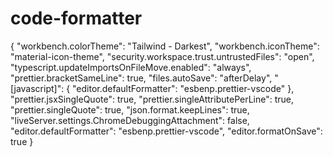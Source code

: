 # code-formatter

{
    "workbench.colorTheme": "Tailwind - Darkest",
    "workbench.iconTheme": "material-icon-theme",
    "security.workspace.trust.untrustedFiles": "open",
    "typescript.updateImportsOnFileMove.enabled": "always",
    "prettier.bracketSameLine": true,
    "files.autoSave": "afterDelay",
    "[javascript]": {
      "editor.defaultFormatter": "esbenp.prettier-vscode"
    },
    "prettier.jsxSingleQuote": true,
    "prettier.singleAttributePerLine": true,
    "prettier.singleQuote": true,
    "json.format.keepLines": true,
    "liveServer.settings.ChromeDebuggingAttachment": false,
    "editor.defaultFormatter": "esbenp.prettier-vscode",
    "editor.formatOnSave": true
  }
